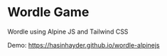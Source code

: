 # Wordle Game

Wordle using Alpine JS and Tailwind CSS 

Demo: https://hasinhayder.github.io/wordle-alpinejs